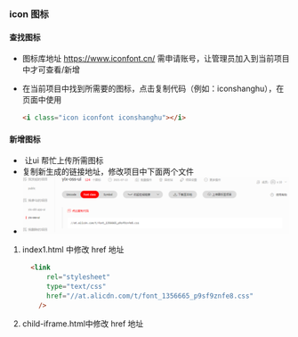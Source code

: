 ### icon 图标

#### 查找图标

- 图标库地址 https://www.iconfont.cn/ 需申请账号，让管理员加入到当前项目中才可查看/新增

- 在当前项目中找到所需要的图标，点击复制代码（例如：iconshanghu），在页面中使用

  ```html
  <i class="icon iconfont iconshanghu"></i>
  ```

#### 新增图标

- ​	让ui 帮忙上传所需图标
- 复制新生成的链接地址，修改项目中下面两个文件
- ![image-20210811104920629](../img/image-20210811104920629.png)

1. index1.html 中修改 href 地址

   ```html
     <link
         rel="stylesheet"
         type="text/css"
         href="//at.alicdn.com/t/font_1356665_p9sf9znfe8.css"
       />
   ```

2. child-iframe.html中修改 href 地址

